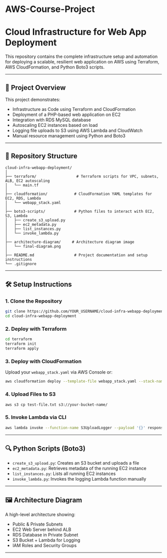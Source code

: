 # AWS-Course-Project
# Cloud Infrastructure for Web App Deployment

This repository contains the complete infrastructure setup and automation for deploying a scalable, resilient web application on AWS using Terraform, AWS CloudFormation, and Python Boto3 scripts.

---

## 📌 Project Overview

This project demonstrates:
- Infrastructure as Code using Terraform and CloudFormation
- Deployment of a PHP-based web application on EC2
- Integration with RDS MySQL database
- Autoscaling EC2 instances based on load
- Logging file uploads to S3 using AWS Lambda and CloudWatch
- Manual resource management using Python and Boto3

---

## 📁 Repository Structure

```
cloud-infra-webapp-deployment/
│
├── terraform/                  # Terraform scripts for VPC, subnets, ALB, EC2 autoscaling
│   └── main.tf
│
├── cloudformation/            # CloudFormation YAML templates for EC2, RDS, Lambda
│   └── webapp_stack.yaml
│
├── boto3-scripts/             # Python files to interact with EC2, S3, Lambda
│   ├── create_s3_upload.py
│   ├── ec2_metadata.py
│   ├── list_instances.py
│   └── invoke_lambda.py
│
├── architecture-diagram/     # Architecture diagram image
│   └── final-diagram.png
│
├── README.md                  # Project documentation and setup instructions
└── .gitignore
```

---

## 🛠️ Setup Instructions

### 1. Clone the Repository
```bash
git clone https://github.com/YOUR_USERNAME/cloud-infra-webapp-deployment.git
cd cloud-infra-webapp-deployment
```

### 2. Deploy with Terraform
```bash
cd terraform
terraform init
terraform apply
```

### 3. Deploy with CloudFormation
Upload your `webapp_stack.yaml` via AWS Console or:
```bash
aws cloudformation deploy --template-file webapp_stack.yaml --stack-name my-webapp-stack
```

### 4. Upload Files to S3
```bash
aws s3 cp test-file.txt s3://your-bucket-name/
```

### 5. Invoke Lambda via CLI
```bash
aws lambda invoke --function-name S3UploadLogger --payload '{}' response.json
```

---

## 🔍 Python Scripts (Boto3)

- `create_s3_upload.py`: Creates an S3 bucket and uploads a file
- `ec2_metadata.py`: Retrieves metadata of the running EC2 instance
- `list_instances.py`: Lists all running EC2 instances
- `invoke_lambda.py`: Invokes the logging Lambda function manually

---

## 🖼️ Architecture Diagram

A high-level architecture showing:
- Public & Private Subnets
- EC2 Web Server behind ALB
- RDS Database in Private Subnet
- S3 Bucket + Lambda for Logging
- IAM Roles and Security Groups

---


